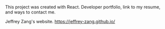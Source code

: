 This project was created with React.
Developer portfolio, link to my resume, and ways to contact me.

Jeffrey Zang's website.
https://jeffrey-zang.github.io/
